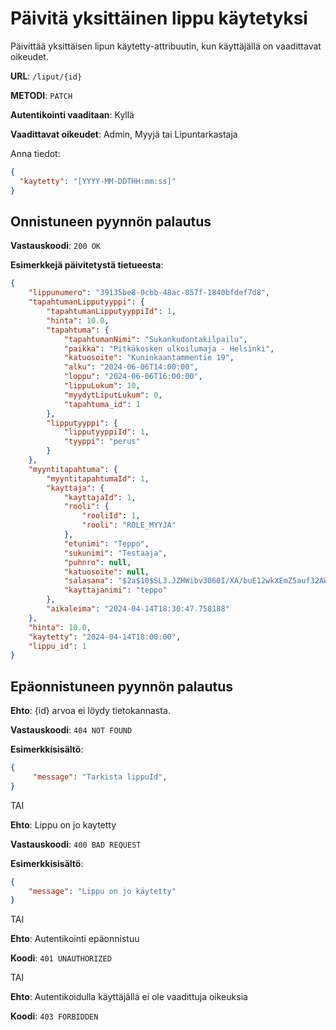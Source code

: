 # Päivitä yksittäinen lippu käytetyksi

Päivittää yksittäisen lipun käytetty-attribuutin, kun käyttäjällä on vaadittavat oikeudet.

__URL__: `/liput/{id}`

__METODI__: `PATCH`

__Autentikointi vaaditaan__: Kyllä

__Vaadittavat oikeudet__: Admin, Myyjä tai Lipuntarkastaja

Anna tiedot:

```json
{
  "kaytetty": "[YYYY-MM-DDTHH:mm:ss]"
}
```

## Onnistuneen pyynnön palautus

__Vastauskoodi__: `200 OK`

__Esimerkkejä päivitetystä tietueesta__:

```Json
{
    "lippunumero": "39135be8-0cbb-48ac-857f-1840bfdef7d8",
    "tapahtumanLipputyyppi": {
        "tapahtumanLipputyyppiId": 1,
        "hinta": 10.0,
        "tapahtuma": {
            "tapahtumanNimi": "Sukankudontakilpailu",
            "paikka": "Pitkäkosken ulkoilumaja - Helsinki",
            "katuosoite": "Kuninkaantammentie 19",
            "alku": "2024-06-06T14:00:00",
            "loppu": "2024-06-06T16:00:00",
            "lippuLukum": 10,
            "myydytLiputLukum": 0,
            "tapahtuma_id": 1
        },
        "lipputyyppi": {
            "lipputyyppiId": 1,
            "tyyppi": "perus"
        }
    },
    "myyntitapahtuma": {
        "myyntitapahtumaId": 1,
        "kayttaja": {
            "kayttajaId": 1,
            "rooli": {
                "rooliId": 1,
                "rooli": "ROLE_MYYJA"
            },
            "etunimi": "Teppo",
            "sukunimi": "Testaaja",
            "puhnro": null,
            "katuosoite": null,
            "salasana": "$2a$10$SL3.JZHWibv3060I/XA/buE12wkXEmZ5auf32AW9fXPxWGyeIQzQe",
            "kayttajanimi": "teppo"
        },
        "aikaleima": "2024-04-14T18:30:47.758188"
    },
    "hinta": 10.0,
    "kaytetty": "2024-04-14T18:00:00",
    "lippu_id": 1
}
```

## Epäonnistuneen pyynnön palautus

__Ehto__: {id} arvoa ei löydy tietokannasta.

__Vastauskoodi__: `404 NOT FOUND`

__Esimerkkisisältö__:

```json
{
     "message": "Tarkista lippuId",
}
```

TAI

__Ehto__: Lippu on jo kaytetty

__Vastauskoodi__: `400 BAD REQUEST`

__Esimerkkisisältö__:

```json
{
    "message": "Lippu on jo käytetty"
}
```

TAI

__Ehto__: Autentikointi epäonnistuu

__Koodi__: `401 UNAUTHORIZED`

TAI

__Ehto__: Autentikoidulla käyttäjällä ei ole vaadittuja oikeuksia

__Koodi__: `403 FORBIDDEN`
